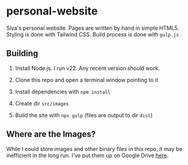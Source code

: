 # personal-website
Siva's personal website. Pages are written by hand in simple HTML5. Styling is
done with Tailwind CSS. Build process is done with `gulp.js` .

## Building
1. Install Node.js. I run v22. Any recent version should work.

2. Clone this repo and open a terminal window pointing to it

3. Install dependencies with `npm install`

4. Create dir `src/images`

5. Build the site with `npx gulp` (files are output to dir `dist`)

## Where are the Images?

While I could store images and other binary files in this repo, it may be
inefficient in the long run. I've put them up on Google Drive
[here](https://drive.google.com/drive/folders/1eLMkVJuD0WgddytU_zek4h3gq8XFoyPl).
